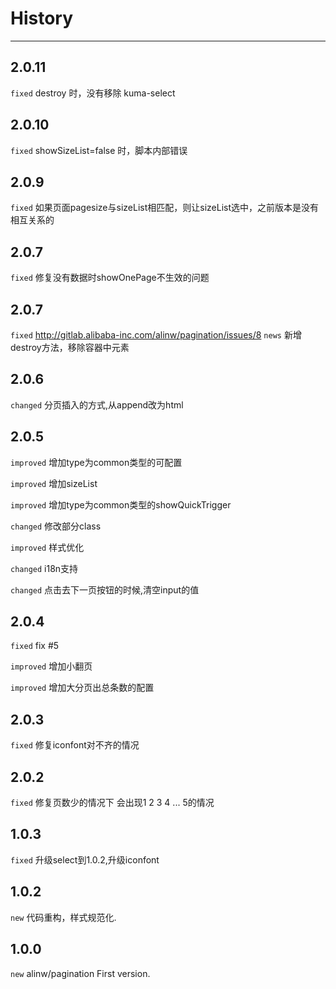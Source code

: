 # History

---

## 2.0.11

`fixed` destroy 时，没有移除 kuma-select


## 2.0.10

`fixed` showSizeList=false 时，脚本内部错误

## 2.0.9

`fixed` 如果页面pagesize与sizeList相匹配，则让sizeList选中，之前版本是没有相互关系的


## 2.0.7

`fixed` 修复没有数据时showOnePage不生效的问题

## 2.0.7

`fixed` http://gitlab.alibaba-inc.com/alinw/pagination/issues/8
`news`  新增destroy方法，移除容器中元素

## 2.0.6

`changed` 分页插入的方式,从append改为html

## 2.0.5

`improved` 增加type为common类型的可配置

`improved` 增加sizeList

`improved` 增加type为common类型的showQuickTrigger

`changed` 修改部分class

`improved` 样式优化

`changed` i18n支持

`changed` 点击去下一页按钮的时候,清空input的值

## 2.0.4

`fixed` fix #5

`improved` 增加小翻页

`improved` 增加大分页出总条数的配置

## 2.0.3

`fixed` 修复iconfont对不齐的情况

## 2.0.2

`fixed` 修复页数少的情况下 会出现1 2 3 4 ... 5的情况

## 1.0.3

`fixed` 升级select到1.0.2,升级iconfont

## 1.0.2

`new` 代码重构，样式规范化.

## 1.0.0

`new` alinw/pagination First version.
